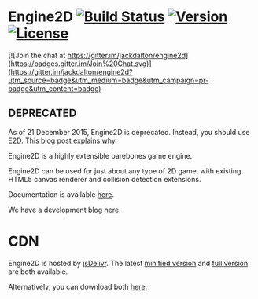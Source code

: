 # Engine2D [![Build Status](https://travis-ci.org/jackdalton/engine2d.svg?branch=master)](https://travis-ci.org/jackdalton/engine2d) [![Version](http://badge-server.herokuapp.com/github/release/jackdalton/engine2d.svg?label=version)](https://github.com/jackdalton/engine2d/releases/latest) [![License](http://badge-server.herokuapp.com/github/license/jackdalton/engine2d.svg)](https://github.com/jackdalton/engine2d/blob/master/LICENSE)

[![Join the chat at https://gitter.im/jackdalton/engine2d](https://badges.gitter.im/Join%20Chat.svg)](https://gitter.im/jackdalton/engine2d?utm_source=badge&utm_medium=badge&utm_campaign=pr-badge&utm_content=badge)

## DEPRECATED

As of 21 December 2015, Engine2D is deprecated. Instead, you should use [E2D](https://github.com/jackdalton/e2d). [This blog post explains why](http://jackdalton.org/engine2d-devblog/engine2d,javascript/2015/12/21/deprecated.html).

Engine2D is a highly extensible barebones game engine.

Engine2D can be used for just about any type of 2D game, with existing HTML5 canvas renderer and collision detection extensions.

Documentation is available [here](http://jackdalton.org/engine2d/main/).

We have a development blog [here](http://jackdalton.org/engine2d-devblog).

# CDN

Engine2D is hosted by [jsDelivr](http://www.jsdelivr.com/projects/engine2d). The latest [minified version](https://cdn.jsdelivr.net/engine2d/latest/engine2d.min.js) and [full version](https://cdn.jsdelivr.net/engine2d/latest/engine2d.js) are both available.

Alternatively, you can download both [here](https://cdn.jsdelivr.net/engine2d/latest/engine2d.zip).
